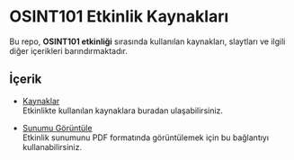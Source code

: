 # OSINT101 Etkinlik Kaynakları

Bu repo, **OSINT101 etkinliği** sırasında kullanılan kaynakları, slaytları ve ilgili diğer içerikleri barındırmaktadır.

## İçerik

- [Kaynaklar]([resources/OSINT%20Kaynakları.md](https://github.com/omuoyak/OSINT101/blob/main/OSINT%20Kaynaklar%C4%B1.md))  
  Etkinlikte kullanılan kaynaklara buradan ulaşabilirsiniz.

- [Sunumu Görüntüle](slides/OSINT.pptx-1.pdf)  
  Etkinlik sunumunu PDF formatında görüntülemek için bu bağlantıyı kullanabilirsiniz.
